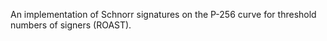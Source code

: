 An implementation of Schnorr signatures on the P-256 curve for threshold numbers of signers (ROAST).

